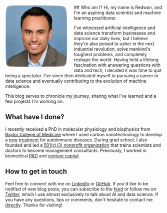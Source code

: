 <img src="/images/profile.jpg" align="left" height="200" style="padding-right:20px; padding-bottom:5px">
## Who am I?
Hi, my name is Redwan, and I'm an aspiring data scientist and machine learning practitioner.

I've witnessed artificial intelligence and data science transform businesses and improve our daily lives, but I believe they're also poised to usher in the next industrial revolution, solve mankind's toughest problems, and completely reshape the world. Having held a lifelong fascination with answering questions with data and tech, I decided it was time to quit being a spectator. I've since then dedicated myself to pursuing a career in data science and eventually contributing to the evolution of machine intelligence. 

This blog serves to chronicle my journey, sharing what I've learned and a few projects I'm working on.

## What have I done?
I recently received a PhD in molecular physiology and biophysics from [Baylor College of Medicine](https://www.bcm.edu/research/labs/christine-beeton) where I used carbon nanotechnology to develop a [new](https://www.bcm.edu/news/molecular-physiology-and-biophysics/nanoparticle-therapy-for-autoimmune-disease) [treatment](http://www.nature.com/articles/srep33808) for autoimmune diseases. During grad school, I also founded and led a [501(c)(3) nonprofit organization](http://medcenterconsulting.com) that trains scientists and doctors to become management consultants. Previously, I worked in biomedical [R&D](https://www.canon-biomedical.com) and [venture capital](http://fannininnovation.com).

## How to get in touch
Feel free to connect with me on [LinkedIn](https://www.linkedin.com/in/redwanhuq) or [GitHub](https://github.com/redwanhuq). If you'd like to be notified of new blog posts, you can subscribe to the [feed](http://inmachineswetrust.com/rss.xml) or follow me on [Twitter](https://twitter.com/redwanhuq), which I use almost exclusively to talk about AI and data science. If you have any questions, tips or comments, don't hesitate to contact me [directly](mailto:redwanhuq@gmail.com). Thanks for visiting!